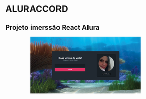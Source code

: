 # ALURACCORD
## Projeto imerssão React Alura


<div align="center">
  <img height="180em" src="https://github.com/CarlaMGaldino/ALURACCORD/blob/main/imagens/foto-projeto.png"/>
</div>
